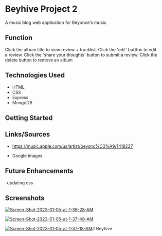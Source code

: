 # Beyhive Project 2

A music blog web application for Beyonce's music. 

## Function
Click the album title to view review + tracklist. Click the 'edit' buttton to edit a review. Click the 'share your thoughts' button to submit a review. Click the delete button to remove an album

## Technologies Used
* HTML
* CSS
* Express
* MongoDB

## Getting Started


## Links/Sources
* https://music.apple.com/us/artist/beyonc%C3%A9/1419227

* Google images

## Future Enhancements
-updating css


## Screenshots
<a href="https://ibb.co/LZmKRJ1"><img src="https://i.ibb.co/G5ymptR/Screen-Shot-2023-01-05-at-1-36-28-AM.png" alt="Screen-Shot-2023-01-05-at-1-36-28-AM" border="0" /></a>

<a href="https://ibb.co/TqXX9JJ"><img src="https://i.ibb.co/FqvvRcc/Screen-Shot-2023-01-05-at-1-37-48-AM.png" alt="Screen-Shot-2023-01-05-at-1-37-48-AM" border="0"></a>

<a href="https://ibb.co/3BNh7xH"><img src="https://i.ibb.co/D5CKtBn/Screen-Shot-2023-01-05-at-1-37-18-AM.png" alt="Screen-Shot-2023-01-05-at-1-37-18-AM" border="0"></a># Beyhive
